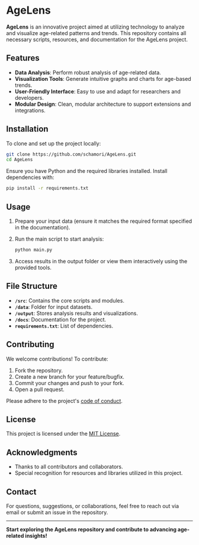 
# AgeLens

**AgeLens** is an innovative project aimed at utilizing technology to analyze and visualize age-related patterns and trends. This repository contains all necessary scripts, resources, and documentation for the AgeLens project.

## Features

- **Data Analysis**: Perform robust analysis of age-related data.
- **Visualization Tools**: Generate intuitive graphs and charts for age-based trends.
- **User-Friendly Interface**: Easy to use and adapt for researchers and developers.
- **Modular Design**: Clean, modular architecture to support extensions and integrations.

## Installation

To clone and set up the project locally:

```bash
git clone https://github.com/schamori/AgeLens.git
cd AgeLens
```

Ensure you have Python and the required libraries installed. Install dependencies with:

```bash
pip install -r requirements.txt
```

## Usage

1. Prepare your input data (ensure it matches the required format specified in the documentation).
2. Run the main script to start analysis:

   ```bash
   python main.py
   ```

3. Access results in the output folder or view them interactively using the provided tools.

## File Structure

- **`/src`**: Contains the core scripts and modules.
- **`/data`**: Folder for input datasets.
- **`/output`**: Stores analysis results and visualizations.
- **`/docs`**: Documentation for the project.
- **`requirements.txt`**: List of dependencies.

## Contributing

We welcome contributions! To contribute:

1. Fork the repository.
2. Create a new branch for your feature/bugfix.
3. Commit your changes and push to your fork.
4. Open a pull request.

Please adhere to the project's [code of conduct](CODE_OF_CONDUCT.md).

## License

This project is licensed under the [MIT License](LICENSE).

## Acknowledgments

- Thanks to all contributors and collaborators.
- Special recognition for resources and libraries utilized in this project.

## Contact

For questions, suggestions, or collaborations, feel free to reach out via email or submit an issue in the repository.

---
**Start exploring the AgeLens repository and contribute to advancing age-related insights!**
